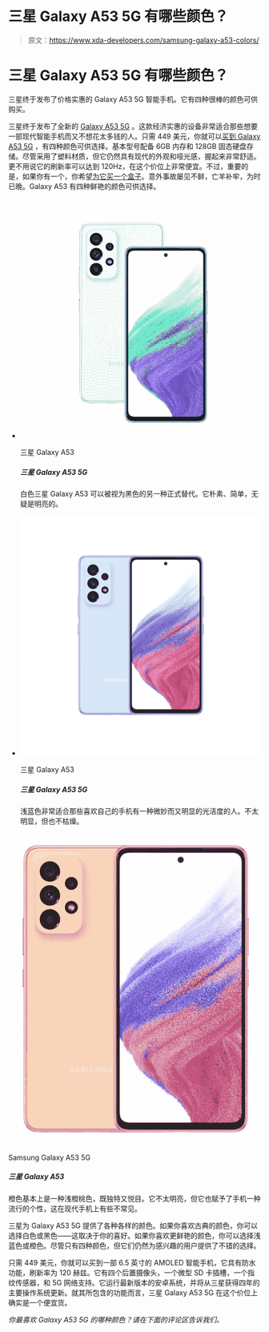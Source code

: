 # 三星 Galaxy A53 5G 有哪些颜色？

> 原文：<https://www.xda-developers.com/samsung-galaxy-a53-colors/>

# 三星 Galaxy A53 5G 有哪些颜色？

三星终于发布了价格实惠的 Galaxy A53 5G 智能手机。它有四种很棒的颜色可供购买。

三星终于发布了全新的 [Galaxy A53 5G](https://www.xda-developers.com/samsung-galaxy-a53-5g-hands-on/) 。这款经济实惠的设备非常适合那些想要一部现代智能手机而又不想花太多钱的人。只需 449 美元，你就可以[买到 Galaxy A53 5G](https://www.xda-developers.com/best-samsung-galaxy-a53-deals/) ，有四种颜色可供选择。基本型号配备 6GB 内存和 128GB 固态硬盘存储。尽管采用了塑料材质，但它仍然具有现代的外观和哑光感，握起来非常舒适。更不用说它的刷新率可以达到 120Hz，在这个价位上非常便宜。不过，重要的是，如果你有一个，你希望[为它买一个盒子](https://www.xda-developers.com/best-samsung-galaxy-a53-cases/)。意外事故屡见不鲜，亡羊补牢，为时已晚。Galaxy A53 有四种鲜艳的颜色可供选择。

*   <picture>![The Galaxy A53 is one of the best budget Android phones you can buy right now, with a 120Hz OLED screen, 5G connectivity, and Android 12](img/d9ca2bdad3cf45dfaba6842cf05b5e37.png)</picture>

    三星 Galaxy A53

    ##### 三星 Galaxy A53 5G

    白色三星 Galaxy A53 可以被视为黑色的另一种正式替代。它朴素、简单，无疑是明亮的。

*   <picture>![The Galaxy A53 is one of the best mid-range phones, delivering high-quality smartphone experience at a great price.](img/a3622cbcb94256a9dd018626a94cc1af.png)</picture>

    三星 Galaxy A53

    ##### 三星 Galaxy A53 5G

    浅蓝色非常适合那些喜欢自己的手机有一种微妙而又明显的光洁度的人。不太明显，但也不枯燥。

 <picture>![The Samsung Galaxy A53 5G is a mid-ranger that is available in most parts of the world. Combining a good display, with good cameras, decent daily performance and excellent battery life, the Galaxy A53 5G has all the key ingredients to serve your daily needs with ease.](img/5b9fddb11624c162d539ce2e8709d165.png)</picture> 

Samsung Galaxy A53 5G

##### 三星 Galaxy A53

橙色基本上是一种浅橙桃色，既独特又悦目。它不太明亮，但它也赋予了手机一种流行的个性，这在现代手机上有些不常见。

三星为 Galaxy A53 5G 提供了各种各样的颜色。如果你喜欢古典的颜色，你可以选择白色或黑色——这取决于你的喜好。如果你喜欢更鲜艳的颜色，你可以选择浅蓝色或橙色。尽管只有四种颜色，但它们仍然为感兴趣的用户提供了不错的选择。

只需 449 美元，你就可以买到一部 6.5 英寸的 AMOLED 智能手机，它具有防水功能，刷新率为 120 赫兹。它有四个后置摄像头，一个微型 SD 卡插槽，一个指纹传感器，和 5G 网络支持。它运行最新版本的安卓系统，并将从三星获得四年的主要操作系统更新。就其所包含的功能而言，三星 Galaxy A53 5G 在这个价位上确实是一个便宜货。

*你最喜欢 Galaxy A53 5G 的哪种颜色？请在下面的评论区告诉我们。*